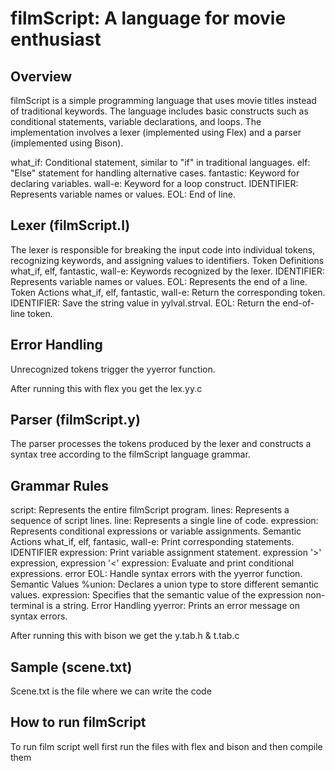 # filmScript: A language for movie enthusiast
## Overview
filmScript is a simple programming language that uses movie titles instead of traditional keywords. The language includes basic constructs such as conditional statements, variable declarations, and loops. The implementation involves a lexer (implemented using Flex) and a parser (implemented using Bison).


what_if: Conditional statement, similar to "if" in traditional languages.
elf: "Else" statement for handling alternative cases.
fantastic: Keyword for declaring variables.
wall-e: Keyword for a loop construct.
IDENTIFIER: Represents variable names or values.
EOL: End of line.

## Lexer (filmScript.l)
The lexer is responsible for breaking the input code into individual tokens, recognizing keywords, and assigning values to identifiers.
Token Definitions
what_if, elf, fantastic, wall-e: Keywords recognized by the lexer.
IDENTIFIER: Represents variable names or values.
EOL: Represents the end of a line.
Token Actions
what_if, elf, fantastic, wall-e: Return the corresponding token.
IDENTIFIER: Save the string value in yylval.strval.
EOL: Return the end-of-line token.
## Error Handling
Unrecognized tokens trigger the yyerror function.




After running this with flex you get the lex.yy.c


## Parser (filmScript.y)
The parser processes the tokens produced by the lexer and constructs a syntax tree according to the filmScript language grammar.
## Grammar Rules
script: Represents the entire filmScript program.
lines: Represents a sequence of script lines.
line: Represents a single line of code.
expression: Represents conditional expressions or variable assignments.
Semantic Actions
what_if, elf, fantasic, wall-e: Print corresponding statements.
IDENTIFIER expression: Print variable assignment statement.
expression '>' expression, expression '<' expression: Evaluate and print conditional expressions.
error EOL: Handle syntax errors with the yyerror function.
Semantic Values
%union: Declares a union type to store different semantic values.
<strval> expression: Specifies that the semantic value of the expression non-terminal is a string.
Error Handling
yyerror: Prints an error message on syntax errors.

After running this with bison we get the y.tab.h & t.tab.c


## Sample (scene.txt)
Scene.txt is the file where we can write the code


## How to run filmScript
To run film script well first run the files with flex and bison and then compile them

